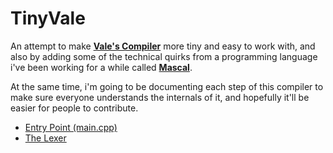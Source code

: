 # TinyVale

An attempt to make [**Vale's Compiler**](https://github.com/ValeLang/Vale) more tiny and easy to work with, and also by adding some of the technical quirks from a programming language i've been working for a while called [**Mascal**](https://github.com/mascal-lang/mascal).

At the same time, i'm going to be documenting each step of this compiler to make sure everyone understands the internals of it, and hopefully it'll be easier for people to contribute.

- [Entry Point (main.cpp)](https://github.com/TheNachoBIT/TinyVale/blob/main/MainCPPP.md)
- [The Lexer](https://github.com/TheNachoBIT/TinyVale/blob/main/language/Lexer/Lexer.md)